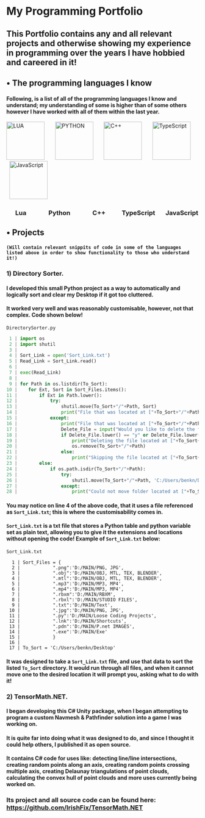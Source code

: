 # My Programming Portfolio

## This Portfolio contains any and all relevant projects and otherwise showing my experience in programming over the years I have hobbied and careered in it!

## • The programming languages I know
#### Following, is a list of all of the programming languages I know and understand; my understanding of some is higher than of some others however I have worked with all of them within the last year.
<img src="https://upload.wikimedia.org/wikipedia/commons/thumb/c/cf/Lua-Logo.svg/2048px-Lua-Logo.svg.png" alt="LUA" width="100"/> &nbsp; &nbsp; &nbsp; <img src="https://user-images.githubusercontent.com/60940670/184181684-364140f7-2c85-42fb-851b-9b228456e191.png" alt="PYTHON" width="100"/> &nbsp; &nbsp; &nbsp; <img src="https://upload.wikimedia.org/wikipedia/commons/thumb/1/18/ISO_C%2B%2B_Logo.svg/1200px-ISO_C%2B%2B_Logo.svg.png" alt="C++" width="100"/> &nbsp; &nbsp; &nbsp; <img src="https://upload.wikimedia.org/wikipedia/commons/thumb/4/4c/Typescript_logo_2020.svg/512px-Typescript_logo_2020.svg.png" alt="TypeScript" width="100"/> &nbsp; &nbsp; &nbsp; <img src="https://upload.wikimedia.org/wikipedia/commons/thumb/9/99/Unofficial_JavaScript_logo_2.svg/480px-Unofficial_JavaScript_logo_2.svg.png" alt="JavaScript" width="100"/>

### &nbsp;&nbsp;&nbsp;&nbsp;&nbsp;&nbsp;Lua&nbsp;&nbsp;&nbsp;&nbsp;&nbsp;&nbsp;&nbsp;&nbsp;&nbsp;&nbsp;&nbsp;&nbsp;&nbsp;&nbsp;&nbsp;Python&nbsp;&nbsp;&nbsp;&nbsp;&nbsp;&nbsp;&nbsp;&nbsp;&nbsp;&nbsp;&nbsp;&nbsp;&nbsp;&nbsp;&nbsp;C++&nbsp;&nbsp;&nbsp;&nbsp;&nbsp;&nbsp;&nbsp;&nbsp;&nbsp;&nbsp;&nbsp;TypeScript&nbsp;&nbsp;&nbsp;&nbsp;&nbsp;&nbsp;&nbsp;JavaScript

## • Projects
#### ``(Will contain relevant snippits of code in some of the languages listed above in order to show functionality to those who understand it!)``
### 1) Directory Sorter.
#### I developed this small Python project as a way to automatically and logically sort and clear my Desktop if it got too cluttered.
#### It worked very well and was reasonably customisable, however, not that complex. Code shown below!
``DirectorySorter.py``
```python
 1 | import os
 2 | import shutil
 3 |
 4 | Sort_Link = open('Sort_Link.txt')
 5 | Read_Link = Sort_Link.read()
 6 |
 7 | exec(Read_Link)
 8 |
 9 | for Path in os.listdir(To_Sort):
10 |    for Ext, Sort in Sort_Files.items():
11 |        if Ext in Path.lower():
12 |            try:
13 |                shutil.move(To_Sort+"/"+Path, Sort)
14 |                print("File that was located at ["+To_Sort+"/"+Path+"] is now located at ["+Sort+"] because it had '"+Ext+"' in it")
15 |            except:
16 |                print("File that was located at ["+To_Sort+"/"+Path+"] could not be relocated to ["+Sort+"] because it errored")
17 |                Delete_File = input("Would you like to delete the file located at ["+Path+"] ?: ")
18 |                if Delete_File.lower() == "y" or Delete_File.lower() == "yes":
19 |                    print("Deleting the file located at ["+To_Sort+"/"+Path+"]")
20 |                    os.remove(To_Sort+"/"+Path)
21 |                else:
22 |                    print("Skipping the file located at ["+To_Sort+"/"+Path+"]")
23 |        else:
24 |            if os.path.isdir(To_Sort+"/"+Path):
25 |                try:
26 |                    shutil.move(To_Sort+"/"+Path, 'C:/Users/benkn/Desktop/MAIN/Loose Folders')
27 |                except:
28 |                    print("Could not move folder located at ["+To_Sort+"/"+Path+"] to Loose Folders")
```

#### You may notice on line 4 of the above code, that it uses a file referenced as ``Sort_Link.txt``; this is where the customisability comes in.

#### ``Sort_Link.txt`` is a txt file that stores a Python table and python variable set as plain text, allowing you to give it the extensions and locations without opening the code! Example of ``Sort_Link.txt`` below:

``Sort_Link.txt``
```
  1 | Sort_Files = {
  2 |            ".png":'D:/MAIN/PNG, JPG',
  3 |            ".obj":'D:/MAIN/OBJ, MTL, TEX, BLENDER',
  4 |            ".mtl":'D:/MAIN/OBJ, MTL, TEX, BLENDER',
  5 |            ".mp3":'D:/MAIN/MP3, MP4',
  6 |            ".mp4":'D:/MAIN/MP3, MP4',
  7 |            ".rbxm":'D:/MAIN/RBXM',
  8 |            ".rbxl":'D:/MAIN/STUDIO FILES',
  9 |            ".txt":'D:/MAIN/Text',
 10 |            ".jpg":'D:/MAIN/PNG, JPG',
 11 |            ".py":'D:/MAIN/Loose Coding Projects',
 12 |            ".lnk":'D:/MAIN/Shortcuts',
 13 |            ".pdn":'D:/MAIN/P.net IMAGES',
 14 |            ".exe":'D:/MAIN/Exe'
 15 |            }
 16 |
 17 | To_Sort = 'C:/Users/benkn/Desktop'
```

#### It was designed to take a ``Sort_Link.txt`` file, and use that data to sort the listed ``To_Sort`` directory. It would run through all files, and when it cannot move one to the desired location it will prompt you, asking what to do with it!

### 2) TensorMath.NET.
#### I began developing this C# Unity package, when I began attempting to program a custom Navmesh & Pathfinder solution into a game I was working on.
#### It is quite far into doing what it was designed to do, and since I thought it could help others, I published it as open source.
#### It contains C# code for uses like: detecting line/line intersections, creating random points along an axis, creating random points crossing multiple axis, creating Delaunay triangulations of point clouds, calculating the convex hull of point clouds and more uses currently being worked on.
### Its project and all source code can be found here: https://github.com/IrishFix/TensorMath.NET
